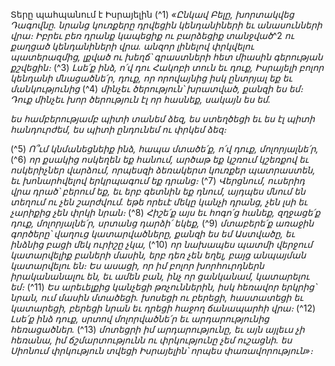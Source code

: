 
Տերը պահպանում է Իսրայելին
(^1) _«Ընկավ Բելը, խորտակվեց Դագովնը.
նրանց կուռքերը դրվեցին կենդանիների եւ անասունների վրա։
Իբրեւ բեռ դրանք կապեցիք ու բարձեցիք տանջված_^2 _ու քաղցած կենդանիների վրա.
անզոր լինելով փրկվելու պատերազմից, լքված ու խեղճ՝
գրաստների հետ միասին գերության քշվեցին։_
(^3) _Լսե՛ք ինձ, ո՛վ դու Հակոբի տուն
եւ դուք, Իսրայելի բոլոր կենդանի մնացածնե՛ր,
դուք, որ որովայնից իսկ ընտրյալ եք
եւ մանկությունից_
(^4) _մինչեւ ծերություն՝ խրատված,
քանզի ես եմ։
Դուք մինչեւ խոր ծերություն էլ որ հասնեք, սակայն ես եմ._


_ես համբերությամբ պիտի տանեմ ձեզ,
ես ստեղծեցի եւ ես էլ պիտի հանդուրժեմ,
ես պիտի ընդունեմ ու փրկեմ ձեզ։_

(^5) _Ո՞ւմ կնմանեցնեիք ինձ,
հապա մտածե՛ք, ո՛վ դուք, մոլորյալնե՛ր,_
(^6) _որ քսակից ոսկեղեն եք հանում,
արծաթ եք կշռում կշեռքով
եւ ոսկերիչներ վարձում,
որպեսզի ձեռակերտ կուռքեր պատրաստեն,
եւ խոնարհվելով երկրպագում եք դրանց։_
(^7) _Վերցնում, ուսերիդ վրա դրած՝ բերում եք,
եւ երբ գետնին եք դնում,
այդպես մնում են տեղում ու չեն շարժվում.
եթե որեւէ մեկը կանչի դրանց,
չեն լսի եւ չարիքից չեն փրկի նրան։_
(^8) _Հիշե՛ք այս եւ հոգո՛ց հանեք,
զղջացե՛ք դուք, մոլորյալնե՛ր,
սրտանց դարձի՛ եկեք,_
(^9) _մտաբերե՛ք առաջին գործերը՝ վաղուց կատարվածները,
քանզի ես եմ Աստվածը,
եւ ինձնից բացի մեկ ուրիշը չկա,_
(^10) _որ նախապես պատմի վերջում կատարվելիք բաների մասին,
երբ դեռ չեն եղել,
բայց անպայման կատարվելու են։
Ես ասացի, որ իմ բոլոր խորհուրդներն իրականանալու են,
եւ ամեն բան, ինչ որ ցանկանամ, կատարելու եմ։_
(^11) _Ես արեւելքից կանչեցի թռչուններին,
իսկ հեռավոր երկրից՝ նրան, ում մասին մտածեցի.
խոսեցի ու բերեցի,
հաստատեցի եւ կատարեցի,
բերեցի նրան եւ դրեցի հաջող ճանապարհի վրա։_
(^12) _Լսե՛ք ինձ դուք, սրտով մոլորվածնե՛ր
եւ արդարությունից հեռացածներ._
(^13) _մոտեցրի իմ արդարությունը,
եւ այն այլեւս չի հեռանա,
իմ ճշմարտությունն ու փրկությունը չեմ ուշացնի.
ես Սիոնում փրկություն տվեցի Իսրայելին՝
որպես փառավորություն»։_
